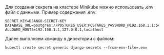 Для создания секрета на кластере Minikube можно использовать .env файл с данными.
Пример содержания .env:
```
SECRET_KEY=DJANGO-SECRET-KEY
DATABASE_URL=postgres://POSTGRES_USER:POSTGRES_PASSWORD_@192.168.1.1:5431/POSTGRES
ALLOWED_HOSTS=192.168.1.1,127.0.0.1,localhost
```

Далее выполняем команду в директории с файлом:
```
kubectl create secret generic django-secrets --from-env-file=.env
```